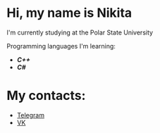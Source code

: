 # Hi, my name is Nikita

I'm currently studying at the Polar State University

Programming languages I'm learning:

- ***C++***
- ***C#***

# My contacts:
- [Telegram](https://t.me/hkoyaz)
- [VK](https://vk.com/nk1t4)

<!---
fadeevne/fadeevne is a ✨ special ✨ repository because its `README.md` (this file) appears on your GitHub profile.
You can click the Preview link to take a look at your changes.
--->
